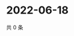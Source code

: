 # 2022-06-18

共 0 条

<!-- BEGIN WEIBO -->
<!-- 最后更新时间 Sat Jun 18 2022 21:23:59 GMT+0800 (China Standard Time) -->

<!-- END WEIBO -->
